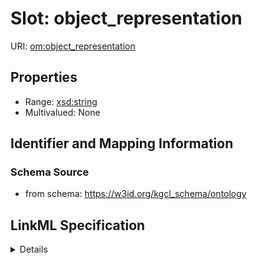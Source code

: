 # Slot: object_representation

URI: [om:object_representation](om:object_representation)



<!-- no inheritance hierarchy -->




## Properties

* Range: [xsd:string](xsd:string)
* Multivalued: None







## Identifier and Mapping Information







### Schema Source


* from schema: https://w3id.org/kgcl_schema/ontology




## LinkML Specification

<details>
```yaml
name: object representation
deprecated: no longer required
from_schema: https://w3id.org/kgcl_schema/ontology
rank: 1000
alias: object_representation
domain_of:
- edge
range: string

```
</details>